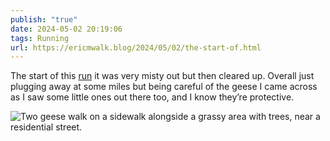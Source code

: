 ```yaml
---
publish: "true"
date: 2024-05-02 20:19:06
tags: Running
url: https://ericmwalk.blog/2024/05/02/the-start-of.html
---
```


The start of this [run](https://strava.com/activities/11317966941) it was very misty out but then cleared up. Overall just plugging away at some miles but being careful of the geese I came across as I saw some little ones out there too, and I know they’re protective.

![Two geese walk on a sidewalk alongside a grassy area with trees, near a residential street.](https://ericmwalk.blog/uploads/2024/img-8800.jpeg)